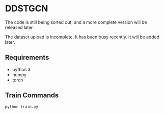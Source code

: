 # DDSTGCN

The code is still being sorted out, and a more complete version will be released later.

The dataset upload is incomplete. It has been busy recently. It will be added later.

## Requirements

- python 3
- numpy
- torch

## Train Commands

```
python train.py
```

